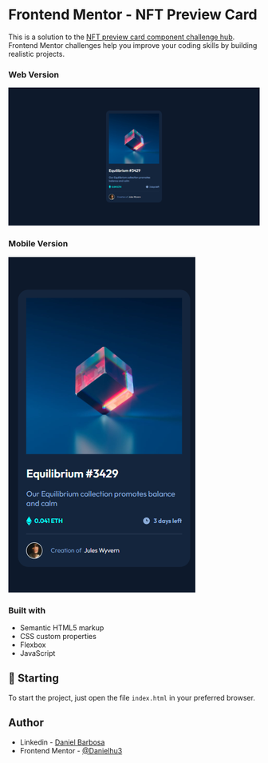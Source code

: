 # Frontend Mentor - NFT Preview Card

This is a solution to the [NFT preview card component challenge hub](https://www.frontendmentor.io/challenges/nft-preview-card-component-SbdUL_w0U). Frontend Mentor challenges help you improve your coding skills by building realistic projects.

### Web Version

<img src="design/desktop-design.png" alt="Desktop Version"/>

### Mobile Version

<img src="design/mobile-design.png" alt="Mobile Version"/>

### Built with

- Semantic HTML5 markup
- CSS custom properties
- Flexbox
- JavaScript

## 🚀 Starting

To start the project, just open the file `index.html` in your preferred browser.

## Author

- Linkedin - [Daniel Barbosa](https://www.linkedin.com/in/danielbarbosadefreitas/)
- Frontend Mentor - [@Danielhu3](https://www.frontendmentor.io/profile/Danielhu3)

